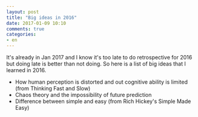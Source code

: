 ```yaml
---
layout: post
title: "Big ideas in 2016"
date: 2017-01-09 10:10
comments: true
categories:
- en
---
```


It's already in Jan 2017 and I know it's too late to do retrospective for 2016 but doing late is better than not doing.
So here is a list of big ideas that I learned in 2016.

* How human perception is distorted and out cognitive ability is limited (from Thinking Fast and Slow)
* Chaos theory and the impossibility of future prediction
* Difference between simple and easy (from Rich Hickey's Simple Made Easy)
